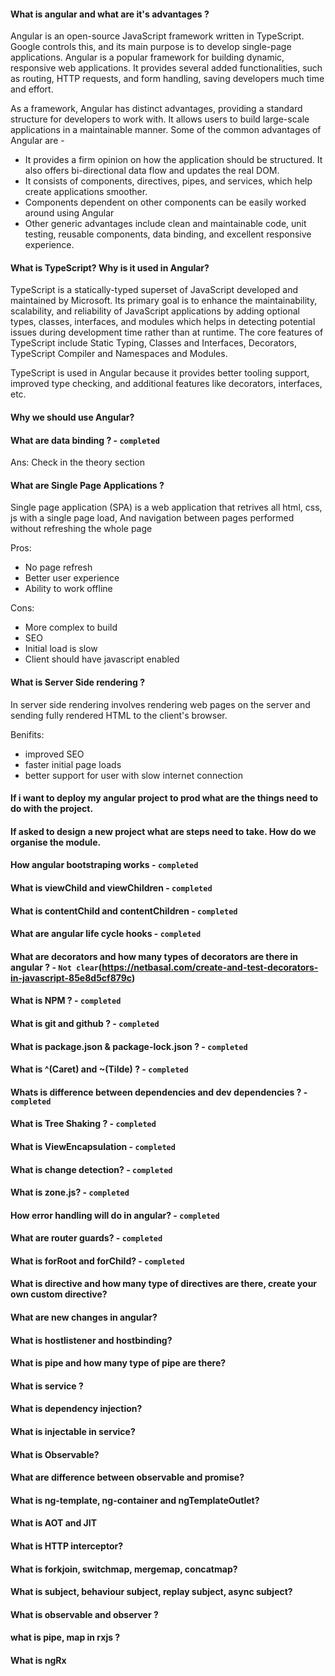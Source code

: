 #### What is angular and what are it's advantages ?

Angular is an open-source JavaScript framework written in TypeScript. Google controls this, and its main purpose is to develop single-page applications. Angular is a popular framework for building dynamic, responsive web applications. It provides several added functionalities, such as routing, HTTP requests, and form handling, saving developers much time and effort.

As a framework, Angular has distinct advantages, providing a standard structure for developers to work with. It allows users to build large-scale applications in a maintainable manner. Some of the common advantages of Angular are -

- It provides a firm opinion on how the application should be structured. It also offers bi-directional data flow and updates the real DOM.
- It consists of components, directives, pipes, and services, which help create applications smoother.
- Components dependent on other components can be easily worked around using Angular
- Other generic advantages include clean and maintainable code, unit testing, reusable components, data binding, and excellent responsive experience.

#### What is TypeScript? Why is it used in Angular?

TypeScript is a statically-typed superset of JavaScript developed and maintained by Microsoft. Its primary goal is to enhance the maintainability, scalability, and reliability of JavaScript applications by adding optional types, classes, interfaces, and modules which helps in detecting potential issues during development time rather than at runtime. The core features of TypeScript include Static Typing, Classes and Interfaces, Decorators, TypeScript Compiler and Namespaces and Modules.

TypeScript is used in Angular because it provides better tooling support, improved type checking, and additional features like decorators, interfaces, etc.

#### Why we should use Angular?

#### What are data binding ? - `completed`

Ans: Check in the theory section

#### What are Single Page Applications ?

Single page application (SPA) is a web application that retrives all html, css, js with a single page load, And navigation between pages performed without refreshing the whole page

Pros:

- No page refresh
- Better user experience
- Ability to work offline

Cons:

- More complex to build
- SEO
- Initial load is slow
- Client should have javascript enabled

#### What is Server Side rendering ?

In server side rendering involves rendering web pages on the server and sending fully rendered HTML to the client's browser.

Benifits:

- improved SEO
- faster initial page loads
- better support for user with slow internet connection

#### If i want to deploy my angular project to prod what are the things need to do with the project.

#### If asked to design a new project what are steps need to take. How do we organise the module.

#### How angular bootstraping works - `completed`

#### What is viewChild and viewChildren - `completed`

#### What is contentChild and contentChildren - `completed`

#### What are angular life cycle hooks - `completed`

#### What are decorators and how many types of decorators are there in angular ? - `Not clear`(https://netbasal.com/create-and-test-decorators-in-javascript-85e8d5cf879c)

#### What is NPM ? - `completed`

#### What is git and github ? - `completed`

#### What is package.json & package-lock.json ? - `completed`

#### What is ^(Caret) and ~(Tilde) ? - `completed`

#### Whats is difference between dependencies and dev dependencies ? - `completed`

#### What is Tree Shaking ? - `completed`

#### What is ViewEncapsulation - `completed`

#### What is change detection? - `completed`

#### What is zone.js? - `completed`

#### How error handling will do in angular? - `completed`

#### What are router guards? - `completed`

#### What is forRoot and forChild? - `completed`

#### What is directive and how many type of directives are there, create your own custom directive?

#### What are new changes in angular?

#### What is hostlistener and hostbinding?

#### What is pipe and how many type of pipe are there?

#### What is service ?

#### What is dependency injection?

#### What is injectable in service?

#### What is Observable?

#### What are difference between observable and promise?

#### What is ng-template, ng-container and ngTemplateOutlet?

#### What is AOT and JIT

#### What is HTTP interceptor?

#### What is forkjoin, switchmap, mergemap, concatmap?

#### What is subject, behaviour subject, replay subject, async subject?

#### What is observable and observer ?

#### what is pipe, map in rxjs ?

#### What is ngRx
